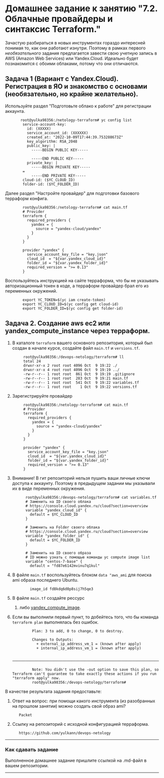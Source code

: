 # Домашнее задание к занятию "7.2. Облачные провайдеры и синтаксис Terraform."

Зачастую разбираться в новых инструментах гораздо интересней понимая то, как они работают изнутри. 
Поэтому в рамках первого *необязательного* задания предлагается завести свою учетную запись в AWS (Amazon Web Services) или Yandex.Cloud.
Идеально будет познакомится с обоими облаками, потому что они отличаются. 


## Задача 1 (Вариант с Yandex.Cloud). Регистрация в ЯО и знакомство с основами (необязательно, но крайне желательно).

 Используйте раздел "Подготовьте облако к работе" для регистрации аккаунта. 
  

           root@yulka98356:/netology-terraform# yc config list
            service-account-key:
              id: (XXXXX)
              service_account_id: (XXXXXX)
              created_at: "2022-10-09T17:44:39.753288673Z"
              key_algorithm: RSA_2048
              public_key: |
                -----BEGIN PUBLIC KEY-----

                -----END PUBLIC KEY-----
              private_key: |
                -----BEGIN PRIVATE KEY-----
            =
                -----END PRIVATE KEY-----
            cloud-id: ($YC_CLOUD_ID)
            folder-id: ($YC_FOLDER_ID)
            
 Далее раздел "Настройте провайдер" для подготовки базового терраформ конфига.
 
            root@yulka98356:/netology-terraform# cat main.tf
            # Provider
            terraform {
              required_providers {
                yandex = {
                  source = "yandex-cloud/yandex"
                }
              }
            }

            provider "yandex" {
              service_account_key_file = "key.json"
              cloud_id  = "${var.yandex_cloud_id}"
              folder_id = "${var.yandex_folder_id}"
              required_version = ">= 0.13"
            }

  Воспользуйтесь инструкцией на сайте терраформа, что бы не указывать авторизационный токен в коде, а терраформ провайдер брал его из переменных окружений.

            export YC_TOKEN=$(yc iam create-token)
            export YC_CLOUD_ID=$(yc config get cloud-id)
            export YC_FOLDER_ID=$(yc config get folder-id)


## Задача 2. Создание aws ec2 или yandex_compute_instance через терраформ. 

1. В каталоге `terraform` вашего основного репозитория, который был создан в начале курсе, создайте файл `main.tf` и `versions.tf`.

            root@yulka98356:/devops-netology/terraform# ll
            total 24
            drwxr-xr-x 2 root root 4096 Oct  9 19:22 ./
            drwxr-xr-x 4 root root 4096 Oct  9 19:19 ../
            -rw-r--r-- 1 root root  861 Oct  9 19:19 .gitignore
            -rw-r--r-- 1 root root  283 Oct  9 19:21 main.tf
            -rw-r--r-- 1 root root  541 Oct  9 19:22 variables.tf
            -rw-r--r-- 1 root root    1 Oct  9 19:22 versions.tf

2. Зарегистрируйте провайдер 

            root@yulka98356:/netology-terraform# cat main.tf
            # Provider
            terraform {
              required_providers {
                yandex = {
                  source = "yandex-cloud/yandex"
                }
              }
            }

            provider "yandex" {
              service_account_key_file = "key.json"
              cloud_id  = "${var.yandex_cloud_id}"
              folder_id = "${var.yandex_folder_id}"
              required_version = ">= 0.13"
            }

3. Внимание! В гит репозиторий нельзя пушить ваши личные ключи доступа к аккаунту. Поэтому в предыдущем задании мы указывали
их в виде переменных окружения. 

             root@yulka98356:/devops-netology/terraform# cat variables.tf
             # Заменить на ID своего облака
             # https://console.cloud.yandex.ru/cloud?section=overview
             variable "yandex_cloud_id" {
               default = $YC_CLOUD_ID
             }

             # Заменить на Folder своего облака
             # https://console.cloud.yandex.ru/cloud?section=overview
             variable "yandex_folder_id" {
               default = $YC_FOLDER_ID
             }

             # Заменить на ID своего образа
             # ID можно узнать с помощью команды yc compute image list
             variable "centos-7-base" {
               default = "fd87e6142mvinu7q1kul"

4. В файле `main.tf` воспользуйтесь блоком `data "aws_ami` для поиска ami образа последнего Ubuntu.  

               image_id fd8kdq6d0p8sij7h5qe3

5. В файле `main.tf` создайте рессурс 
   1. либо [yandex_compute_image](https://registry.terraform.io/providers/yandex-cloud/yandex/latest/docs/resources/compute_image).

7. Если вы выполнили первый пункт, то добейтесь того, что бы команда `terraform plan` выполнялась без ошибок. 

                Plan: 3 to add, 0 to change, 0 to destroy.

                Changes to Outputs:
                  + external_ip_address_vm_1 = (known after apply)
                  + internal_ip_address_vm_1 = (known after apply)

                ────────────────────────────────────────────────────────────────────────────────────────────────────────────────────────────────────────────────────────────────────────────────────────────────────────────────

                Note: You didn't use the -out option to save this plan, so Terraform can't guarantee to take exactly these actions if you run "terraform apply" now.
                root@yulka98356:/devops-netology/terraform#

В качестве результата задания предоставьте:
1. Ответ на вопрос: при помощи какого инструмента (из разобранных на прошлом занятии) можно создать свой образ ami?

          Packet

1. Ссылку на репозиторий с исходной конфигурацией терраформа.  

          https://github.com/yulkann/devops-netology
 
---

### Как cдавать задание

Выполненное домашнее задание пришлите ссылкой на .md-файл в вашем репозитории.

---
